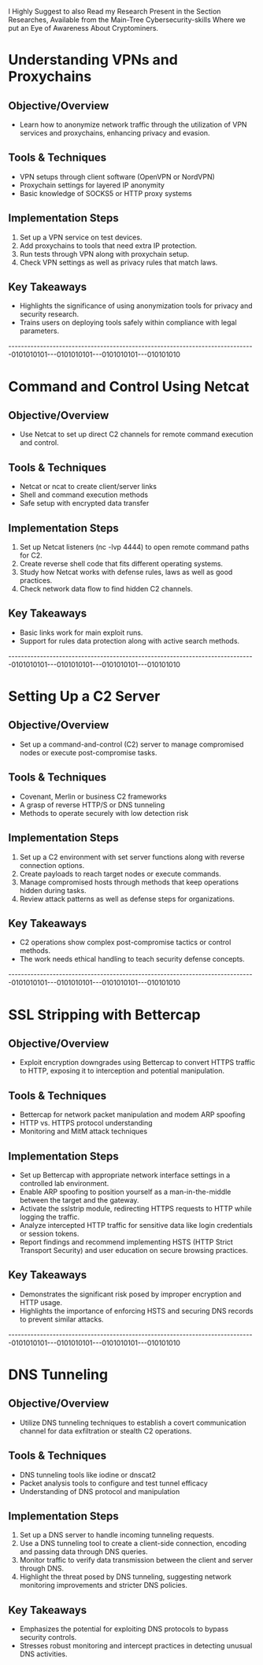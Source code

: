I Highly Suggest to also Read my Research Present in the Section Researches, Available from the Main-Tree Cybersecurity-skills
Where we put an Eye of Awareness About Cryptominers.

# Understanding VPNs and Proxychains

## Objective/Overview
- Learn how to anonymize network traffic through the utilization of VPN services and proxychains, enhancing privacy and evasion.

## Tools & Techniques

- VPN setups through client software (OpenVPN or NordVPN)
- Proxychain settings for layered IP anonymity
- Basic knowledge of SOCKS5 or HTTP proxy systems

## Implementation Steps

1. Set up a VPN service on test devices.
2. Add proxychains to tools that need extra IP protection.
3. Run tests through VPN along with proxychain setup.
4. Check VPN settings as well as privacy rules that match laws.

## Key Takeaways

- Highlights the significance of using anonymization tools for privacy and security research.
- Trains users on deploying tools safely within compliance with legal parameters.

------------------------------------------------------------------------------0101010101---0101010101---0101010101---010101010

# Command and Control Using Netcat
## Objective/Overview

- Use Netcat to set up direct C2 channels for remote command execution and control.

## Tools & Techniques

- Netcat or ncat to create client/server links
- Shell and command execution methods
- Safe setup with encrypted data transfer

## Implementation Steps

1. Set up Netcat listeners (nc -lvp 4444) to open remote command paths for C2.
2. Create reverse shell code that fits different operating systems.
3. Study how Netcat works with defense rules, laws as well as good practices.
4. Check network data flow to find hidden C2 channels.

## Key Takeaways

- Basic links work for main exploit runs.
- Support for rules data protection along with active search methods.

------------------------------------------------------------------------------0101010101---0101010101---0101010101---010101010
# Setting Up a C2 Server

## Objective/Overview
- Set up a command-and-control (C2) server to manage compromised nodes or execute post-compromise tasks.

## Tools & Techniques

- Covenant, Merlin or business C2 frameworks
- A grasp of reverse HTTP/S or DNS tunneling
- Methods to operate securely with low detection risk

## Implementation Steps
1. Set up a C2 environment with set server functions along with reverse connection options.
2. Create payloads to reach target nodes or execute commands.
3. Manage compromised hosts through methods that keep operations hidden during tasks.
4. Review attack patterns as well as defense steps for organizations.

## Key Takeaways

- C2 operations show complex post-compromise tactics or control methods.
- The work needs ethical handling to teach security defense concepts.

------------------------------------------------------------------------------0101010101---0101010101---0101010101---010101010
# SSL Stripping with Bettercap

## Objective/Overview
- Exploit encryption downgrades using Bettercap to convert HTTPS traffic to HTTP, exposing it to interception and potential manipulation.

## Tools & Techniques

- Bettercap for network packet manipulation and modem ARP spoofing
- HTTP vs. HTTPS protocol understanding
- Monitoring and MitM attack techniques
  
## Implementation Steps
- Set up Bettercap with appropriate network interface settings in a controlled lab environment.
- Enable ARP spoofing to position yourself as a man-in-the-middle between the target and the gateway.
- Activate the sslstrip module, redirecting HTTPS requests to HTTP while logging the traffic.
- Analyze intercepted HTTP traffic for sensitive data like login credentials or session tokens.
- Report findings and recommend implementing HSTS (HTTP Strict Transport Security) and user education on secure browsing practices.
  
## Key Takeaways
- Demonstrates the significant risk posed by improper encryption and HTTP usage.
- Highlights the importance of enforcing HSTS and securing DNS records to prevent similar attacks.

------------------------------------------------------------------------------0101010101---0101010101---0101010101---010101010

# DNS Tunneling

## Objective/Overview

- Utilize DNS tunneling techniques to establish a covert communication channel for data exfiltration or stealth C2 operations.

## Tools & Techniques

- DNS tunneling tools like iodine or dnscat2
- Packet analysis tools to configure and test tunnel efficacy
- Understanding of DNS protocol and manipulation

## Implementation Steps

1. Set up a DNS server to handle incoming tunneling requests.
2. Use a DNS tunneling tool to create a client-side connection, encoding and passing data through DNS queries.
3. Monitor traffic to verify data transmission between the client and server through DNS.
4. Highlight the threat posed by DNS tunneling, suggesting network monitoring improvements and stricter DNS policies.

## Key Takeaways
- Emphasizes the potential for exploiting DNS protocols to bypass security controls.
- Stresses robust monitoring and intercept practices in detecting unusual DNS activities.
